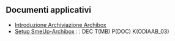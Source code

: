 ## Documenti applicativi
- [Introduzione Archiviazione Archibox](Sorgenti/DOC/TA/B£AMO/ODIAAB_01)
- [Setup SmeUp-Archibox](Sorgenti/DOC/TA/B£AMO/ODIAAB_02)
 :  : DEC T(MB) P(DOC)     K(ODIAAB_03)
